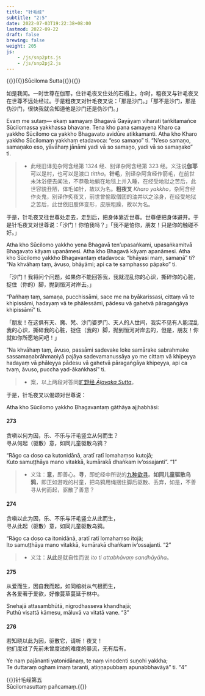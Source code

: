 ```yaml
---
title: "针毛经"
subtitle: "2:5"
date: 2022-07-03T19:22:38+08:00
lastmod: 2022-09-22
draft: false
brewing: false
weight: 205
js:
    - /js/snp2pts.js
    - /js/snp2pj2.js
---
```



{{<subtitle>}}{{<suttalink src="snp2.5">}}Sūciloma Sutta{{</suttalink>}}{{</subtitle>}}

如是我闻。一时世尊在伽耶，住针毛夜叉住处的石榻上。尔时，粗夜叉与针毛夜叉在世尊不远处经过。于是粗夜叉对针毛夜叉说：「那是沙门。」「那不是沙门，那是伪沙门，很快我就会知道他是沙门还是伪沙门。」

Evaṃ me sutaṃ— ekaṃ samayaṃ Bhagavā Gayāyaṃ viharati ṭaṅkitamañce Sūcilomassa yakkhassa bhavane. Tena kho pana samayena Kharo ca yakkho Sūcilomo ca yakkho Bhagavato avidūre atikkamanti. Atha kho Kharo yakkho Sūcilomaṃ yakkhaṃ etadavoca: “eso samaṇo” ti. “N’eso samaṇo, samaṇako eso, yāvāhaṃ jānāmi yadi vā so samaṇo, yadi vā so samaṇako” ti.

> - 此经旧译见杂阿含经第 1324 经、别译杂阿含经第 323 经。义注说**伽耶**可以是村，也可以是渡口 *tittha*。**针毛**，别译杂阿含经作箭毛，在前世未沐浴便去闻法，不恭敬地躺在地毯上并入睡，在经受地狱之苦后，此世容貌丑陋，体毛如针，故以为名。**粗夜叉** *Kharo yakkho*，杂阿含经作炎鬼，别译作炙夜叉，前世曾偷取僧团的油并以之涂身，在经受地狱之苦后，此世依旧肢体变形，皮肤粗躁，故以为名。

于是，针毛夜叉往世尊处走去，走到后，把身体靠近世尊。世尊便把身体避开。于是针毛夜叉对世尊说：「沙门！你怕我吗？」「我不是怕你，朋友！只是你的触碰不好。」

Atha kho Sūcilomo yakkho yena Bhagavā ten’upasaṅkami, upasaṅkamitvā Bhagavato kāyaṃ upanāmesi. Atha kho Bhagavā kāyaṃ apanāmesi. Atha kho Sūcilomo yakkho Bhagavantaṃ etadavoca: “bhāyasi maṃ, samaṇā” ti? “Na khvāhaṃ taṃ, āvuso, bhāyāmi; api ca te samphasso pāpako” ti.

「沙门！我将问个问题，如果你不能回答我，我就混乱你的心识，撕碎你的心脏，捉住（你的）脚，抛到恒河对岸去。」

“Pañhaṃ taṃ, samaṇa, pucchissāmi, sace me na byākarissasi, cittaṃ vā te khipissāmi, hadayaṃ vā te phālessāmi, pādesu vā gahetvā pāragaṅgāya khipissāmī” ti.

「朋友！在这俱有天、魔、梵、沙门婆罗门、天人的人世间，我实不见有人能混乱我的心识，撕碎我的心脏，捉住（我的）脚，抛到恒河对岸去的，但是，朋友！你就如你所愿地问吧！」

“Na khvāhaṃ taṃ, āvuso, passāmi sadevake loke samārake sabrahmake sassamaṇabrāhmaṇiyā pajāya sadevamanussāya yo me cittaṃ vā khipeyya hadayaṃ vā phāleyya pādesu vā gahetvā pāragaṅgāya khipeyya, api ca tvaṃ, āvuso, puccha yad-ākaṅkhasī” ti.

> - 案，以上两段对答同[旷野经 *Āḷavaka Sutta*](../110/)。

于是，针毛夜叉以偈颂对世尊说：

Atha kho Sūcilomo yakkho Bhagavantaṃ gāthāya ajjhabhāsi:

#### 273

贪嗔以何为因，乐、不乐与汗毛竖立从何而生？  
寻从何起（驱散）意，如同儿童驱散乌鸦？

“Rāgo ca doso ca kutonidānā, aratī ratī lomahaṃso kutojā;  
Kuto samuṭṭhāya mano vitakkā, kumārakā dhaṅkam iv’ossajanti”. <q>1</q>

> - 义注：**意**，即善心。**寻**，即蛇经中所说的[九种欲寻](../101/#7)。**如同儿童驱散乌鸦**，即正如游戏的村童，把乌鸦用绳捆住脚后驱散、丢弃，如是，不善寻从何而起，驱散了善意？

#### 274

贪嗔以此为因，乐、不乐与汗毛竖立从此而生，  
寻从此起（驱散）意，如同儿童驱散乌鸦。

“Rāgo ca doso ca itonidānā, aratī ratī lomahaṃso itojā;  
Ito samuṭṭhāya mano vitakkā, kumārakā dhaṅkam iv’ossajanti. <q>2</q>

> - 义注：**从此**是就自性而说 *ito ti attabhāvaṃ sandhāyāha*。

#### 275

从爱而生，因自我而起，如同榕树从气根而生，  
各各爱著于爱欲，好像蔓草蔓延于林中。

Snehajā attasambhūtā, nigrodhasseva khandhajā;  
Puthū visattā kāmesu, māluvā va vitatā vane. <q>3</q>

#### 276

若知晓以此为因，驱散它，请听！夜叉！  
他们度过了先前未曾度过的难度的暴流，无有后有。

Ye naṃ pajānanti yatonidānaṃ, te naṃ vinodenti suṇohi yakkha;  
Te duttaraṃ ogham imaṃ taranti, atiṇṇapubbaṃ apunabbhavāyā” ti. <q>4</q>


{{<eof>}}针毛经第五<br><span class="pi">Sūcilomasuttaṃ pañcamaṃ.</span>{{</eof>}}
